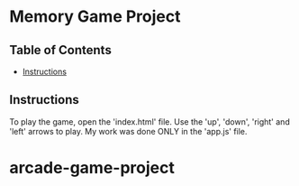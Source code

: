 # Memory Game Project

## Table of Contents

* [Instructions](#instructions)

## Instructions
To play the game, open the 'index.html' file.
Use the 'up', 'down', 'right' and 'left' arrows to play.
My work was done ONLY in the 'app.js' file.


# arcade-game-project
